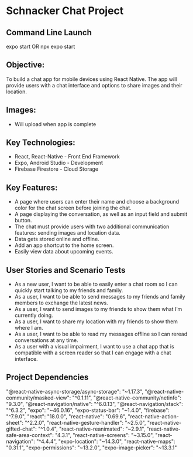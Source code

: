# Schnacker Chat Project

## Command Line Launch
expo start OR npx expo start

## Objective:
To build a chat app for mobile devices using React Native. The app will provide users with a chat interface and options to share images and their location.

## Images:
* Will upload when app is complete

## Key Technologies: 
* React, React-Native - Front End Framework
* Expo, Android Studio - Development
* Firebase Firestore - Cloud Storage

## Key Features: 
* A page where users can enter their name and choose a background color for the chat screen before joining the chat.
* A page displaying the conversation, as well as an input field and submit button. 
* The chat must provide users with two additional communication features: sending images and location data. 
* Data gets stored online and offline. 
* Add an app shortcut to the home screen. 
* Easily view data about upcoming events.

## User Stories and Scenario Tests
* As a new user, I want to be able to easily enter a chat room so I can quickly start talking to my friends and family.
* As a user, I want to be able to send messages to my friends and family members to exchange the latest news.
* As a user, I want to send images to my friends to show them what I’m currently doing.
* As a user, I want to share my location with my friends to show them where I am. 
* As a user, I want to be able to read my messages offline so I can reread conversations at any time. 
* As a user with a visual impairment, I want to use a chat app that is compatible with a screen reader so that I can engage with a chat interface.

## Project Dependencies
 "@react-native-async-storage/async-storage": "~1.17.3",
    "@react-native-community/masked-view": "^0.1.11",
    "@react-native-community/netinfo": "9.3.0",
    "@react-navigation/native": "^6.0.13",
    "@react-navigation/stack": "^6.3.2",
    "expo": "~46.0.16",
    "expo-status-bar": "~1.4.0",
    "firebase": "^7.9.0",
    "react": "18.0.0",
    "react-native": "0.69.6",
    "react-native-action-sheet": "^2.2.0",
    "react-native-gesture-handler": "~2.5.0",
    "react-native-gifted-chat": "^1.0.4",
    "react-native-reanimated": "~2.9.1",
    "react-native-safe-area-context": "4.3.1",
    "react-native-screens": "~3.15.0",
    "react-navigation": "^4.4.4",
    "expo-location": "~14.3.0",
    "react-native-maps": "0.31.1",
    "expo-permissions": "~13.2.0",
    "expo-image-picker": "~13.3.1"
